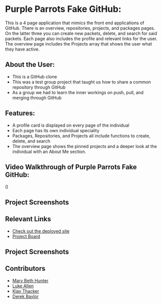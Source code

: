 # Purple Parrots Fake GitHub:

This is a 4 page application that mimics the front end applications of GitHub. There is an overview, repositories, projects, and packages pages. On the latter three you can create new packets, delete, and search for said packets. Each page also includes the profile and relevant links for the user. The overview page includes the Projects array that shows the user what they have active.

## About the User:
- This is a GitHub clone
- This was a test group project that taught us how to share a common repository through GitHub
- As a group we had to learn the inner workings on push, pull, and merging through GitHub

## Features:
- A profile card is displayed on every page of the individual
- Each page has its own individual speciality
- Packages, Repositories, and Projects all include functions to create, delete, and search
- The overview page shows the pinned projects and a deeper look at the individual with an About Me section.

## Video Walkthrough of Purple Parrots Fake GitHub: 
()

## Project Screenshots 


## Relevant Links
- [Check out the deployed site]()
- [Project Board](https://github.com/nss-evening-cohort-16/gitsub-purple-parrots/projects/1)
## Project Screenshots 

## Contributors
- [Mary Beth Hunter](https://github.com/marybethhunter)
- [Luke Allen](https://github.com/lukus2013)
- [Klay Thacker](https://github.com/KlayTT)
- [Derek Baylor](https://github.com/DerekBaylor)